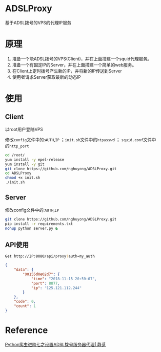 # ADSLProxy
基于ADSL拨号的VPS的代理IP服务

# 原理
1. 准备一个能ADSL拨号的VPS(Client)，并在上面搭建一个squid代理服务。
2. 准备一个有固定IP的Server，并在上面搭建一个简单的web服务。
3. 在Client上定时拨号产生新的IP，并将新的IP传送到Server
4. 使用者请求Server获取最新的动态IP

# 使用

## Client
以root用户登陆VPS

修改`config`文件中的:`AUTH`,`IP` ；`init.sh`文件中的`htpasswd` ； `squid.conf`文件中的`http_port`

```bash
cd /root/
yum install -y epel-release
yum install -y git
git clone https://github.com/nghuyong/ADSLProxy.git
cd ADSLProxy
chmod +x init.sh
./init.sh
```



## Server
修改config文件中的:`AUTH`,`IP`
```bash
git clone https://github.com/nghuyong/ADSLProxy.git
pip install -r requirements.txt
nohup python server.py &
```

## API使用
```bash
Get http://IP:8080/api/proxy?auth=my_auth
```
```json
{
    "data": {
        "00155d0e02d7": {
            "time": "2018-11-15 20:50:07",
            "port": 8877,
            "ip": "125.121.112.244"
        }
    },
    "code": 0,
    "count": 1
}
```

# Reference
[Python爬虫进阶七之设置ADSL拨号服务器代理| 静觅](https://cuiqingcai.com/3443.html)